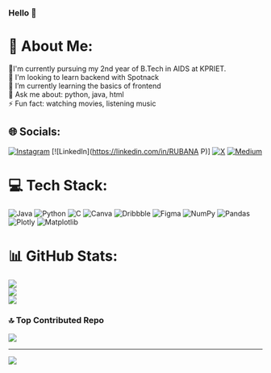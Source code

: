 ### Hello 👋

# 💫 About Me:
🔭I'm currently pursuing my 2nd year of B.Tech in AIDS at KPRIET.<br>👯 I'm looking to learn backend with Spotnack<br>🌱 I’m currently learning the basics of frontend<br>💬 Ask me about: python, java, html<br>⚡ Fun fact: watching movies, listening music


## 🌐 Socials:
[![Instagram](https://img.shields.io/badge/Instagram-%23E4405F.svg?logo=Instagram&logoColor=white)](https://instagram.com/_rubs.__) [![LinkedIn](https://linkedin.com/in/RUBANA P)] [![X](https://img.shields.io/badge/X-black.svg?logo=X&logoColor=white)](https://x.com/rubana_p) [![Medium](https://img.shields.io/badge/Medium-12100E?logo=medium&logoColor=white)](https://medium.com/@rubana) 

# 💻 Tech Stack:
![Java](https://img.shields.io/badge/java-%23ED8B00.svg?style=for-the-badge&logo=openjdk&logoColor=white) ![Python](https://img.shields.io/badge/python-3670A0?style=for-the-badge&logo=python&logoColor=ffdd54) ![C](https://img.shields.io/badge/c-%2300599C.svg?style=for-the-badge&logo=c&logoColor=white) ![Canva](https://img.shields.io/badge/Canva-%2300C4CC.svg?style=for-the-badge&logo=Canva&logoColor=white) ![Dribbble](https://img.shields.io/badge/Dribbble-EA4C89?style=for-the-badge&logo=dribbble&logoColor=white) ![Figma](https://img.shields.io/badge/figma-%23F24E1E.svg?style=for-the-badge&logo=figma&logoColor=white)  ![NumPy](https://img.shields.io/badge/numpy-%23013243.svg?style=for-the-badge&logo=numpy&logoColor=white) ![Pandas](https://img.shields.io/badge/pandas-%23150458.svg?style=for-the-badge&logo=pandas&logoColor=white) ![Plotly](https://img.shields.io/badge/Plotly-%233F4F75.svg?style=for-the-badge&logo=plotly&logoColor=white) ![Matplotlib](https://img.shields.io/badge/Matplotlib-%23ffffff.svg?style=for-the-badge&logo=Matplotlib&logoColor=black)

# 📊 GitHub Stats:
![](https://github-readme-stats.vercel.app/api?username=Rubana1&theme=blue-green&hide_border=false&include_all_commits=false&count_private=false)<br/>
![](https://github-readme-streak-stats.herokuapp.com/?user=Rubana1&theme=blue-green&hide_border=false)<br/>
![](https://github-readme-stats.vercel.app/api/top-langs/?username=Rubana1&theme=blue-green&hide_border=false&include_all_commits=false&count_private=false&layout=compact)

### 🔝 Top Contributed Repo
![](https://github-contributor-stats.vercel.app/api?username=Rubana1&limit=5&theme=gruvbox&combine_all_yearly_contributions=true)

---
[![](https://visitcount.itsvg.in/api?id=Rubana1&icon=0&color=7)](https://visitcount.itsvg.in)

<!-- Proudly created with GPRM ( https://gprm.itsvg.in ) -->
